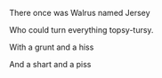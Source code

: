 There once was Walrus named Jersey

Who could turn everything topsy-tursy.

With a grunt and a hiss

And a shart and a piss


